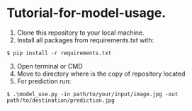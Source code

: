 # Tutorial-for-model-usage. 
1. Clone this repository to your local machine.
2. Install all packages from requirements.txt with:
```
$ pip install -r requirements.txt
```
3. Open terminal or CMD
4. Move to directory where is the copy of repository located
5. For prediction run:
```
$ .\model_use.py -in path/to/your/input/image.jpg -out path/to/destination/prediction.jpg
```
